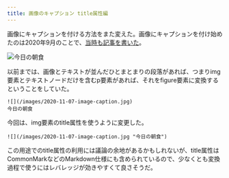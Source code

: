 ```yaml
---
title: 画像のキャプション title属性編
---
```


画像にキャプションを付ける方法をまた変えた。画像にキャプションを付け始めたのは2020年9月のことで、[当時も記事を書いた](/articles/2020-09-22-markdown-caption)。

![](/images/2020-11-07-image-caption.jpg "今日の朝食")

以前までは、画像とテキストが並んだひとまとまりの段落があれば、つまりimg要素とテキストノードだけを含むp要素があれば、それをfigure要素に変換するということをしていた。

```
![](/images/2020-11-07-image-caption.jpg)
今日の朝食
```

今回は、img要素のtitle属性を使うように変更した。

```
![](/images/2020-11-07-image-caption.jpg "今日の朝食")
```

この用途でのtitle属性の利用には議論の余地があるかもしれないが、title属性はCommonMarkなどのMarkdown仕様にも含められているので、少なくとも変換過程で使うにはレバレッジが効きやすくて良さそうだ。
